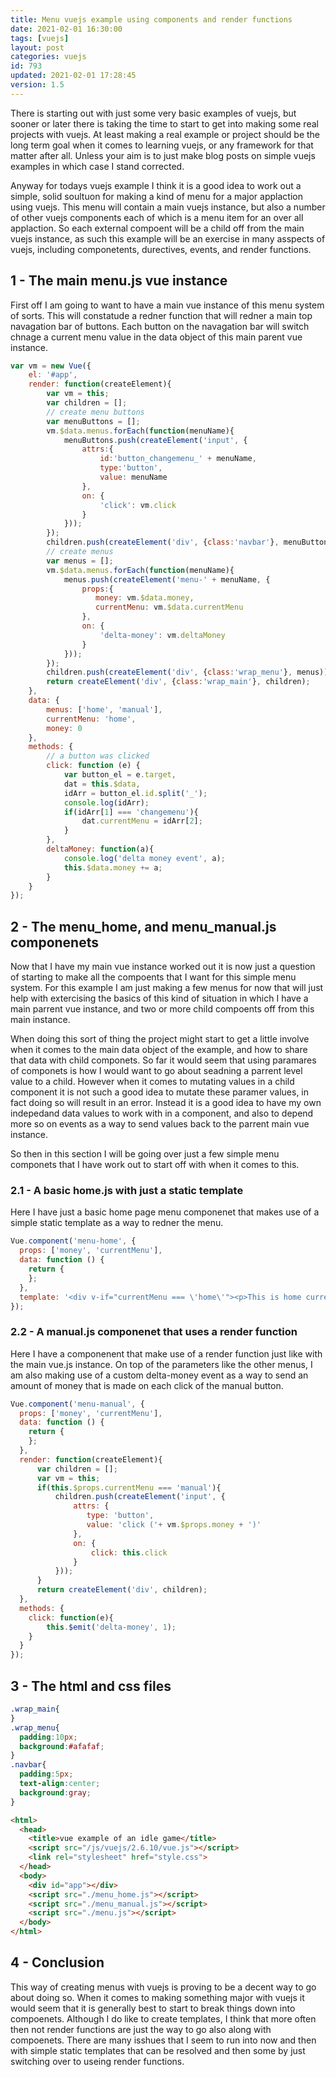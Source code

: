 ```yaml
---
title: Menu vuejs example using components and render functions
date: 2021-02-01 16:30:00
tags: [vuejs]
layout: post
categories: vuejs
id: 793
updated: 2021-02-01 17:28:45
version: 1.5
---
```


There is starting out with just some very basic examples of vuejs, but sooner or later there is taking the time to start to get into making some real projects with vuejs. At least making a real example or project should be the long term goal when it comes to learning vuejs, or any framework for that matter after all. Unless your aim is to just make blog posts on simple vuejs examples in which case I stand corrected.

Anyway for todays vuejs example I think it is a good idea to work out a simple, solid soultuon for making a kind of menu for a major applaction using vuejs. This menu will contain a main vuejs instance, but also a number of other vuejs components each of which is a menu item for an over all applaction. So each external compoent will be a child off from the main vuejs instance, as such this example will be an exercise in many asspects of vuejs, including componetents, durectives, events, and render functions.

<!-- more -->

## 1 - The main menu.js vue instance

First off I am going to want to have a main vue instance of this menu system of sorts. This will constatude a redner function that will redner a main top navagation bar of buttons. Each button on the navagation bar will switch chnage a current menu value in the data object of this main parent vue instance.

```js
var vm = new Vue({
    el: '#app',
    render: function(createElement){
        var vm = this;
        var children = [];
        // create menu buttons
        var menuButtons = [];
        vm.$data.menus.forEach(function(menuName){
            menuButtons.push(createElement('input', {
                attrs:{
                    id:'button_changemenu_' + menuName,
                    type:'button',
                    value: menuName
                },
                on: {
                    'click': vm.click
                }
            }));
        });
        children.push(createElement('div', {class:'navbar'}, menuButtons));
        // create menus
        var menus = [];
        vm.$data.menus.forEach(function(menuName){
            menus.push(createElement('menu-' + menuName, {
                props:{
                   money: vm.$data.money,
                   currentMenu: vm.$data.currentMenu
                },
                on: {
                    'delta-money': vm.deltaMoney
                }
            }));
        });
        children.push(createElement('div', {class:'wrap_menu'}, menus));
        return createElement('div', {class:'wrap_main'}, children);
    },
    data: {
        menus: ['home', 'manual'],
        currentMenu: 'home',
        money: 0
    },
    methods: {
        // a button was clicked
        click: function (e) {
            var button_el = e.target,
            dat = this.$data,
            idArr = button_el.id.split('_');
            console.log(idArr);
            if(idArr[1] === 'changemenu'){
                dat.currentMenu = idArr[2];
            }
        },
        deltaMoney: function(a){
            console.log('delta money event', a);
            this.$data.money += a;
        }
    }
});
```

## 2 - The menu_home, and menu_manual.js componenets

Now that I have my main vue instance worked out it is now just a question of starting to make all the compoents that I want for this simple menu system. For this example I am just making a few menus for now that will just help with extercising the basics of this kind of situation in which I have a main parrent vue instance, and two or more child compoents off from this main instance. 

When doing this sort of thing the project might start to get a little involve when it comes to the main data object of the example, and how to share that data with child componets. So far it would seem that using paramares of componets is how I would want to go about seadning a parrent level value to a child. However when it comes to mutating values in a child component it is not such a good idea to mutate these paramer values, in fact doing so will result in an error. Instead it is a good idea to have my own indepedand data values to work with in a component, and also to depend more so on events as a way to send values back to the parrent main vue instance.

So then in this section I will be going over just a few simple menu componets that I have work out to start off with when it comes to this.

### 2.1 - A basic home.js with just a static template

Here I have just a basic home page menu componenet that makes use of a simple static template as a way to redner the menu.

```js
Vue.component('menu-home', {
  props: ['money', 'currentMenu'],
  data: function () {
    return {
    };
  },
  template: '<div v-if="currentMenu === \'home\'"><p>This is home current number of clicks: {{ money }}</p></div>'
});
```

### 2.2 - A manual.js componenet that uses a render function

Here I have a componenent that make use of a render function just like with the main vue.js instance. On top of the parameters like the other menus, I am also making use of a custom delta-money event as a way to send an amount of money that is made on each click of the manual button.

```js
Vue.component('menu-manual', {
  props: ['money', 'currentMenu'],
  data: function () {
    return {
    };
  },
  render: function(createElement){
      var children = [];
      var vm = this;
      if(this.$props.currentMenu === 'manual'){
          children.push(createElement('input', {
              attrs: {
                 type: 'button',
                 value: 'click ('+ vm.$props.money + ')'
              },
              on: {
                  click: this.click
              }
          }));
      }
      return createElement('div', children);
  },
  methods: {
    click: function(e){
        this.$emit('delta-money', 1);
    }
  }
});
```

## 3 - The html and css files

```css
.wrap_main{
}
.wrap_menu{
  padding:10px;
  background:#afafaf;
}
.navbar{
  padding:5px;
  text-align:center;
  background:gray;
}
```

```html
<html>
  <head>
    <title>vue example of an idle game</title>
    <script src="/js/vuejs/2.6.10/vue.js"></script>
    <link rel="stylesheet" href="style.css">
  </head>
  <body>
    <div id="app"></div>
    <script src="./menu_home.js"></script>
    <script src="./menu_manual.js"></script>
    <script src="./menu.js"></script>
  </body>
</html>
```

## 4 - Conclusion

This way of creating menus with vuejs is proving to be a decent way to go about doing so. When it comes to making something major with vuejs it would seem that it is generally best to start to break things down into compoenets. Although I do like to create templates, I think that more often then not render functions are just the way to go also along with compoenets. There are many isshues that I seem to run into now and then with simple static templates that can be resolved and then some by just switching over to useing render functions.
